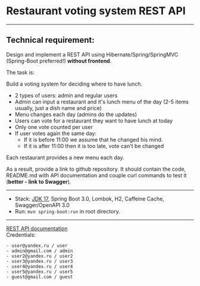 Restaurant voting system REST API
==========================================================
__________________________________________________________

##  Technical requirement:
Design and implement a REST API using Hibernate/Spring/SpringMVC (Spring-Boot preferred!) **without frontend**.

The task is:

Build a voting system for deciding where to have lunch.

* 2 types of users: admin and regular users
* Admin can input a restaurant and it's lunch menu of the day (2-5 items usually, just a dish name and price)
* Menu changes each day (admins do the updates)
* Users can vote for a restaurant they want to have lunch at today
* Only one vote counted per user
* If user votes again the same day:
    - If it is before 11:00 we assume that he changed his mind.
    - If it is after 11:00 then it is too late, vote can't be changed

Each restaurant provides a new menu each day.

As a result, provide a link to github repository. It should contain the code, README.md with API documentation and couple curl commands to test it (**better - link to Swagger**).

-------------------------------------------------------------
- Stack: [JDK 17](http://jdk.java.net/17/), Spring Boot 3.0, Lombok, H2, Caffeine Cache, Swagger/OpenAPI 3.0
- Run: `mvn spring-boot:run` in root directory.
-----------------------------------------------------
[REST API documentation](http://localhost:8080/)  
Credentials:
```
- user@yandex.ru / user
- admin@gmail.com / admin
- user2@yandex.ru / user2
- user3@yandex.ru / user3
- user4@yandex.ru / user4
- user5@yandex.ru / user5
- guest@gmail.com / guest
```